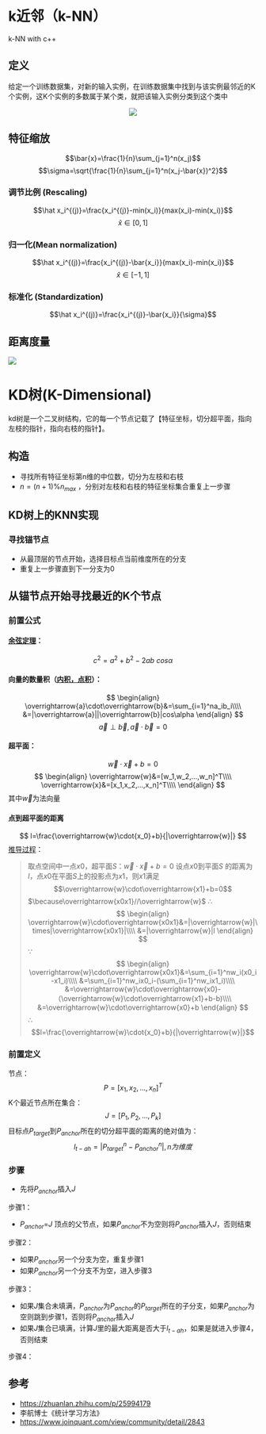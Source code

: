 # k近邻（k-NN）
k-NN with c++

## 定义
给定一个训练数据集，对新的输入实例，在训练数据集中找到与该实例最邻近的K个实例，这K个实例的多数属于某个类，就把该输入实例分类到这个类中

<div align=center>
<img src="https://pic3.zhimg.com/80/v2-c3f1d2553e7467d7da5f9cd538d2b49a_hd.png"/>
</div>

## 特征缩放
$$\bar{x}=\frac{1}{n}\sum_{j=1}^n(x_j)$$
$$\sigma=\sqrt{\frac{1}{n}\sum_{j=1}^n(x_j-\bar{x})^2}$$
### 调节比例 (Rescaling)

$$\hat x_i^{(j)}=\frac{x_i^{(j)}-min(x_i)}{max(x_i)-min(x_i)}$$
$$\hat x \in [0,1]$$

### 归一化(Mean normalization)
$$\hat x_i^{(j)}=\frac{x_i^{(j)}-\bar{x_i}}{max(x_i)-min(x_i)}$$
$$\hat x \in [-1,1]$$

### 标准化 (Standardization)
$$\hat x_i^{(j)}=\frac{x_i^{(j)}-\bar{x_i}}{\sigma}$$

## 距离度量
![](https://pic1.zhimg.com/80/v2-60bb382b0d22ec0ce296ed0e024f31bc_hd.png)

# KD树(K-Dimensional)
kd树是一个二叉树结构，它的每一个节点记载了【特征坐标，切分超平面，指向左枝的指针，指向右枝的指针】。

## 构造
- 寻找所有特征坐标第n维的中位数，切分为左枝和右枝
- $n=(n+1)$%$n_{max}$ ，分别对左枝和右枝的特征坐标集合重复上一步骤

## KD树上的KNN实现
### 寻找锚节点
- 从最顶层的节点开始，选择目标点当前维度所在的分支
- 重复上一步骤直到下一分支为0

## 从锚节点开始寻找最近的K个节点
### 前置公式
#### [余弦定理](https://baike.baidu.com/item/余弦定理/957460?fr=aladdin)：
$$c^2=a^2+b^2-2ab\ cos{\alpha}$$
#### 向量的数量积（[内积，点积](https://baike.baidu.com/item/%E7%82%B9%E7%A7%AF/9648528?fromtitle=%E5%86%85%E7%A7%AF&fromid=422863)）：
$$
\begin{align}
\overrightarrow{a}\cdot\overrightarrow{b}&=\sum_{i=1}^na_ib_i\\\\
&=|\overrightarrow{a}||\overrightarrow{b}|cos\alpha
\end{align}
$$
$$
\overrightarrow{a}\perp\overrightarrow{b},\overrightarrow{a}\cdot\overrightarrow{b}=0
$$
#### 超平面：
$$\overrightarrow{w}\cdot\overrightarrow{x}+b=0$$
$$
\begin{align}
\overrightarrow{w}&=[w_1,w_2,...,w_n]^T\\\\
\overrightarrow{x}&=[x_1,x_2,...,x_n]^T\\\\
\end{align}
$$
其中$\overrightarrow{w}$为法向量

#### 点到超平面的距离
$$
l=\frac{\overrightarrow{w}\cdot{x_0}+b}{|\overrightarrow{w}|}
$$
[推导过程]((https://www.cnblogs.com/yanganling/p/8007050.html))：
>取点空间中一点$x0$，超平面$S$：$\overrightarrow{w}\cdot\overrightarrow{x}+b=0$
设点$x0$到平面$S$ 的距离为$l$，点$x0$在平面$S$上的投影点为$x1$，则$x1$满足
$$\overrightarrow{w}\cdot\overrightarrow{x1}+b=0$$
$\because\overrightarrow{x0x1}//\overrightarrow{w}$
$\therefore$
$$
\begin{align}
\overrightarrow{w}\cdot\overrightarrow{x0x1}&=|\overrightarrow{w}|\times|\overrightarrow{x0x1}|\\\\
&=|\overrightarrow{w}|l
\end{align}
$$
$\because$
$$
\begin{align}
\overrightarrow{w}\cdot\overrightarrow{x0x1}&=\sum_{i=1}^nw_i(x0_i-x1_i)\\\\
&=\sum_{i=1}^nw_ix0_i-(\sum_{i=1}^nw_ix1_i)\\\\
&=\overrightarrow{w}\cdot\overrightarrow{x0}-（\overrightarrow{w}\cdot\overrightarrow{x1}+b-b)\\\\
&=\overrightarrow{w}\cdot\overrightarrow{x0}+b
\end{align}
$$
$\therefore$
$$l=\frac{\overrightarrow{w}\cdot{x_0}+b}{|\overrightarrow{w}|}$$

### 前置定义
节点：
$$P=[x_1,x_2,...,x_n]^T$$
K个最近节点所在集合：
$$J=[P_1,P_2,...,P_k]$$
目标点$P_{target}$到$P_{anchor}$所在的切分超平面的距离的绝对值为：
$$l_{t-ah}=|P_{target}^n-P_{anchor}^n|,n为维度$$

### 步骤
- 先将$P_{anchor}$插入$J$

步骤1：
- $P_{anchor}$=$J$ 顶点的父节点，如果$P_{anchor}$不为空则将$P_{anchor}$插入$J$，否则结束

步骤2：
- 如果$P_{anchor}$另一个分支为空，重复步骤1
- 如果$P_{anchor}$另一个分支不为空，进入步骤3

步骤3：
- 如果$J$集合未填满，$P_{anchor}$为$P_{anchor}$的$P_{target}$所在的子分支，如果$P_{anchor}$为空则跳到步骤1，否则将$P_{anchor}$插入$J$
- 如果$J$集合已填满，计算$J$里的最大距离是否大于$l_{t-ah}$，如果是就进入步骤4，否则结束

步骤4：

## 参考
- https://zhuanlan.zhihu.com/p/25994179
- 李航博士《统计学习方法》
- https://www.joinquant.com/view/community/detail/2843